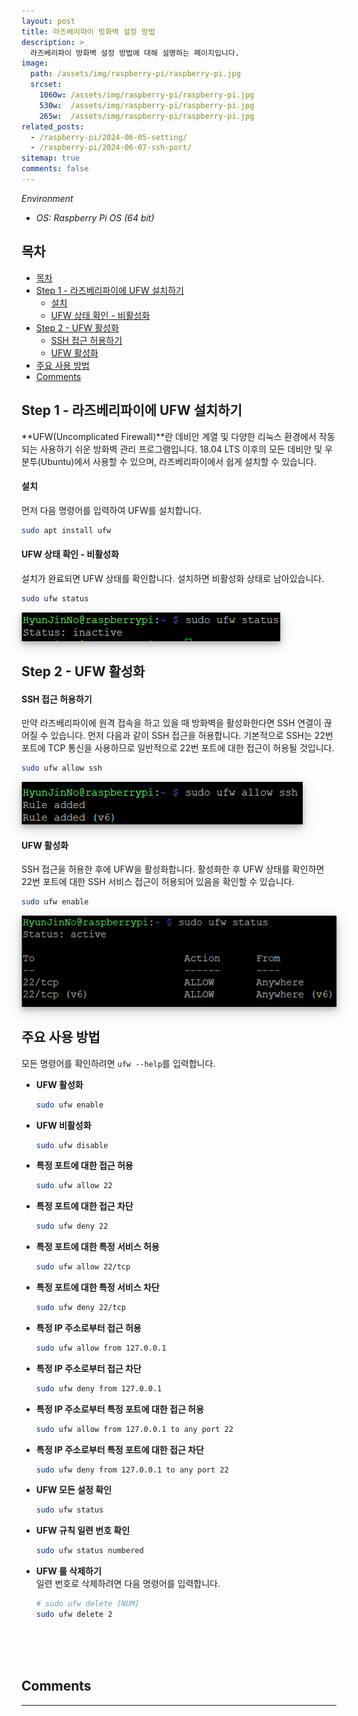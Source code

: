 ```yaml
---
layout: post
title: 라즈베리파이 방화벽 설정 방법
description: >
  라즈베리파이 방화벽 설정 방법에 대해 설명하는 페이지입니다.
image: 
  path: /assets/img/raspberry-pi/raspberry-pi.jpg
  srcset:
    1060w: /assets/img/raspberry-pi/raspberry-pi.jpg
    530w:  /assets/img/raspberry-pi/raspberry-pi.jpg
    265w:  /assets/img/raspberry-pi/raspberry-pi.jpg
related_posts:
  - /raspberry-pi/2024-06-05-setting/
  - /raspberry-pi/2024-06-07-ssh-port/
sitemap: true
comments: false
---
```

<i>Environment</i> 
- <i>OS: Raspberry Pi OS (64 bit)</i>

## 목차
- [목차](#목차)
- [Step 1 - 라즈베리파이에 UFW 설치하기](#step-1---라즈베리파이에-ufw-설치하기)
    - [설치](#설치)
    - [UFW 상태 확인 - 비활성화](#ufw-상태-확인---비활성화)
- [Step 2 - UFW 활성화](#step-2---ufw-활성화)
    - [SSH 접근 허용하기](#ssh-접근-허용하기)
    - [UFW 활성화](#ufw-활성화)
- [주요 사용 방법](#주요-사용-방법)
- [Comments](#comments)

## Step 1 - 라즈베리파이에 UFW 설치하기
**UFW(Uncomplicated Firewall)**란 데비안 계열 및 다양한 리눅스 환경에서 작동되는 사용하기 쉬운 방화벽 관리 프로그램입니다. 18.04 LTS 이후의 모든 데비안 및 우분투(Ubuntu)에서 사용할 수 있으며, 라즈베리파이에서 쉽게 설치할 수 있습니다.

#### 설치
먼저 다음 명령어를 입력하여 UFW를 설치합니다.
```bash
sudo apt install ufw
```

#### UFW 상태 확인 - 비활성화
설치가 완료되면 UFW 상태를 확인합니다. 설치하면 비활성화 상태로 남아있습니다.
```bash
sudo ufw status
```

<img src="/assets/img/raspberry-pi/ufw/ufw-status.png" alt="ufw-status" style="box-shadow: 0 4px 8px 0 rgba(0, 0, 0, 0.2), 0 6px 20px 0 rgba(0, 0, 0, 0.19);"/>

## Step 2 - UFW 활성화

#### SSH 접근 허용하기
만약 라즈베리파이에 원격 접속을 하고 있을 때 방화벽을 활성화한다면 SSH 연결이 끊어질 수 있습니다. 먼저 다음과 같이 SSH 접근을 허용합니다. 기본적으로 SSH는 22번 포트에 TCP 통신을 사용하므로 일반적으로 22번 포트에 대한 접근이 허용될 것입니다.
```bash
sudo ufw allow ssh
```

<img src="/assets/img/raspberry-pi/ufw/allow.png" alt="allow" style="box-shadow: 0 4px 8px 0 rgba(0, 0, 0, 0.2), 0 6px 20px 0 rgba(0, 0, 0, 0.19);"/>

#### UFW 활성화
SSH 접근을 허용한 후에 UFW을 활성화합니다. 활성화한 후 UFW 상태를 확인하면 22번 포트에 대한 SSH 서비스 접근이 허용되어 있음을 확인할 수 있습니다.
```bash
sudo ufw enable
```

<img src="/assets/img/raspberry-pi/ufw/enable.png" alt="enable" style="box-shadow: 0 4px 8px 0 rgba(0, 0, 0, 0.2), 0 6px 20px 0 rgba(0, 0, 0, 0.19);"/>    

## 주요 사용 방법
모든 명령어를 확인하려면 `ufw --help`를 입력합니다.
- **UFW 활성화**
  ```bash
  sudo ufw enable
  ```
- **UFW 비활성화**
  ```bash
  sudo ufw disable
  ```
- **특정 포트에 대한 접근 허용**
  ```bash
  sudo ufw allow 22
  ```
- **특정 포트에 대한 접근 차단**
  ```bash
  sudo ufw deny 22
  ```
- **특정 포트에 대한 특정 서비스 허용**
  ```bash
  sudo ufw allow 22/tcp
  ```
- **특정 포트에 대한 특정 서비스 차단**
  ```bash
  sudo ufw deny 22/tcp
  ```
- **특정 IP 주소로부터 접근 허용**
  ```bash
  sudo ufw allow from 127.0.0.1 
  ```
- **특정 IP 주소로부터 접근 차단**
  ```bash
  sudo ufw deny from 127.0.0.1
  ```
- **특정 IP 주소로부터 특정 포트에 대한 접근 허용**
  ```bash
  sudo ufw allow from 127.0.0.1 to any port 22
  ```
- **특정 IP 주소로부터 특정 포트에 대한 접근 차단**
  ```bash
  sudo ufw deny from 127.0.0.1 to any port 22
  ```
- **UFW 모든 설정 확인**
  ```bash
  sudo ufw status
  ```
- **UFW 규칙 일련 번호 확인**
  ```bash
  sudo ufw status numbered
  ```
- **UFW 룰 삭제하기**   
  일련 번호로 삭제하려면 다음 명령어를 입력합니다.
  ```bash
  # sudo ufw delete [NUM]
  sudo ufw delete 2
  ```

<br />
<br />
<br />

## Comments
<hr />
<script
  src="https://utteranc.es/client.js"
  repo="HyunJinNo/HyunJinNo.github.io"
  issue-term="pathname"
  theme="github-light"
  crossorigin="anonymous"
  async
></script>